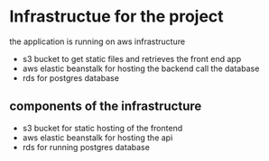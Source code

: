 # Infrastructue for the project

the application is running on aws infrastructure

* s3 bucket to get static files and retrieves the front end app
* aws elastic beanstalk for hosting the backend call the database
* rds for postgres database

## components of the infrastructure
* s3 bucket for static hosting of the frontend
* aws elastic beanstalk for hosting the api
* rds for running postgres database
